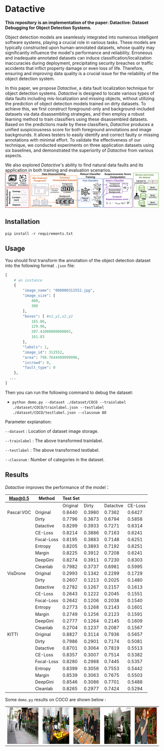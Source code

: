 # Datactive

**This repository is an implementation of the paper: Datactive: Dataset Debugging for Object Detection Systems.**

Object detection models are seamlessly integrated into numerous intelligent software systems, playing a crucial role in various tasks. 
These models are typically constructed upon human-annotated datasets, whose quality may significantly influence the model's performance and reliability. 
Erroneous and inadequate annotated datasets can induce classification/localization inaccuracies during deployment, precipitating security breaches or traffic accidents that inflict property damage or even loss of life.
Therefore, ensuring and improving data quality is a crucial issue for the reliability of the object detection system.

In this paper, we propose *Datactive*, a data fault localization technique for object detection systems.
 *Datactive* is designed to locate various types of data faults including mis-localization and missing objects, without utilizing the prediction of object detection models trained on dirty datasets.
To achieve this, we first construct foreground-only and background-included datasets via data disassembling strategies, and then employ a robust learning method to train classifiers using these disassembled datasets. Based on the predictions made by these classifiers,  *Datactive* produces a unified suspiciousness score for both foreground annotations and image backgrounds.
It allows testers to easily identify and correct faulty or missing annotations with minimal effort.
To validate the effectiveness of our technique, we conducted experiments on three application datasets using six baselines, and demonstrated the superiority of  *Datactive* from various aspects.

We also explored *Datactive*'s ability to find natural data faults and its application in both training and evaluation scenarios.
![overview](./pictures/overview.Png) 

## Installation
`pip install -r requirements.txt`

## Usage
You should first transform the annotation of the object detection dataset into the following format `.json` file:
```python
[
    # an instance
    {
        "image_name": "000000312552.jpg",
        "image_size": [
            400,
            300
        ],
        "boxes": [ #x1,y1,x2,y2
            165.86,
            129.96,
            207.41000000000003,
            161.83
        ],
        "labels": 1,
        "image_id": 312552,
        "area": 798.7644499999996,
        "iscrowd": 0,
        "fault_type": 0
    },
  ...
]
```

Then you can run the following command to debug the dataset:
+ `python demo.py --dataset ./dataset/COCO --trainlabel ./dataset/COCO/trainlabel.json --testlabel ./dataset/COCO/testlabel.json --classnum 80`

Parameter explanation:

`--dataset` : Location of dataset image storage.

`--trainlabel` : The above transformed trainlabel.

`--testlabel` : The above transformed testlabel.

`--classnum` : Number of categories in the dataset.

## Results

*Datactive* improves the performance of the model：

| Map@0.5    | Method     | Test Set |         |           |         |
|------------|------------|----------|---------|-----------|---------|
|            |            | Original | Dirty   | Datactive | CE-Loss |
| Pascal VOC | Original   | 0.8440   | 0.3980  | 0.7362    | 0.6427  |
|            | Dirty      | 0.7796   | 0.3673  | 0.6794    | 0.5858  |
|            | Datactive  | 0.8299   | 0.3933  | 0.7271    | 0.6314  |
|            | CE-Loss    | 0.8214   | 0.3886  | 0.7163    | 0.6241  |
|            | Focal-Loss | 0.8195   | 0.3883  | 0.7148    | 0.6251  |
|            | Entropy    | 0.8205   | 0.3893  | 0.7192    | 0.6251  |
|            | Margin     | 0.8225   | 0.3912  | 0.7208    | 0.6241  |
|            | DeepGini   | 0.8274   | 0.3911  | 0.7230    | 0.6303  |
|            | Cleanlab   | 0.7982   | 0.3737  | 0.6981    | 0.5995  |
| VisDrone   | Original   | 0.2993   | 0.1342  | 0.2299    | 0.1729  |
|            | Dirty      | 0.2607   | 0.1213  | 0.2025    | 0.1480  |
|            | Datactive  | 0.2782   | 0.1267  | 0.2157    | 0.1613  |
|            | CE-Loss    | 0.2643   | 0.1222  | 0.2045    | 0.1551  |
|            | Focal-Loss | 0.2642   | 0.1206  | 0.2038    | 0.1540  |
|            | Entropy    | 0.2773   | 0.1268  | 0.2143    | 0.1601  |
|            | Margin     | 0.2749   | 0.1256  | 0.2123    | 0.1591  |
|            | DeepGini   | 0.2777   | 0.1264  | 0.2145    | 0.1609  |
|            | Cleanlab   | 0.2704   | 0.1237  | 0.2087    | 0.1567  |
| KITTI      | Original   | 0.8827   | 0.3114  | 0.7936    | 0.5657  |
|            | Dirty      | 0.7986   | 0.2901  | 0.7174    | 0.5081  |
|            | Datactive  | 0.8701   | 0.3064  | 0.7819    | 0.5513  |
|            | CE-Loss    | 0.8357   | 0.3007  | 0.7514    | 0.5382  |
|            | Focal-Loss | 0.8280   | 0.2988  | 0.7445    | 0.5357  |
|            | Entropy    | 0.8399   | 0.3056  | 0.7553    | 0.5442  |
|            | Margin     | 0.8539   | 0.3063  | 0.7675    | 0.5503  |
|            | DeepGini   | 0.8546   | 0.3086  | 0.7701    | 0.5488  |
|            | Cleanlab   | 0.8265   | 0.2977  | 0.7424    | 0.5294  |


Some `demo.py` results on COCO are shown below :
<div><table frame=void>	<!--用了<div>进行封装-->
	<tr>
        <td><div><center>	<!--每个格子内是图片加标题-->
        	<img src="./pictures/35.png"
                 height="120"/>	<!--高度设置-->
        	<br>	<!--换行-->
        </center></div></td>    
     	<td><div><center>	<!--第二张图片-->
    		<img src="./pictures/67.png"
                 height="120"/>	
    		<br>
        </center></div></td>
        <td><div><center>	<!--每个格子内是图片加标题-->
        	<img src="./pictures/111.png"
                 height="120"/>	<!--高度设置-->
        	<br>	<!--换行-->
        </center></div></td> 
        <td><div><center>	<!--每个格子内是图片加标题-->
        	<img src="./pictures/123.png"
                 height="120"/>	<!--高度设置-->
        	<br>	<!--换行-->
        </center></div></td> 
        <td><div><center>	<!--每个格子内是图片加标题-->
        	<img src="./pictures/141.png"
                 height="120"/>	<!--高度设置-->
        	<br>	<!--换行-->
        </center></div></td> 
	</tr>
</table></div>
